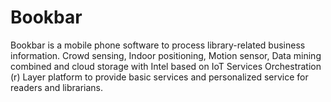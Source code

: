 # Bookbar
 Bookbar is a mobile phone software to process library-related business information. Crowd sensing, Indoor positioning, Motion sensor, Data mining combined and cloud storage with Intel based on IoT Services Orchestration (r) Layer platform to provide basic services and personalized service for readers and librarians.
